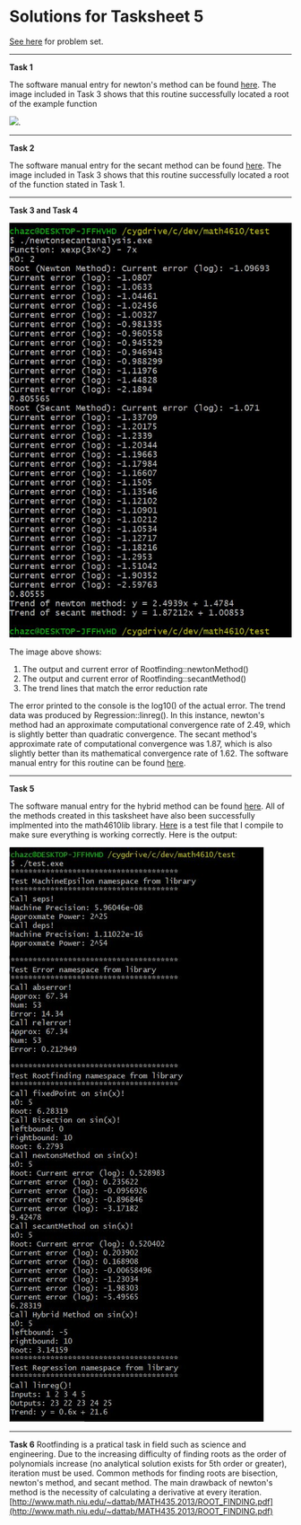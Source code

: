 # Solutions for Tasksheet 5
[See here](https://github.com/jvkoebbe/math4610/blob/master/tasksheets/tasksheet_05/pdf/tasksheet_05.pdf) for problem set.

<hr>

**Task 1**

The software manual entry for newton's method can be found [here](../software_manual/newton.md). The image included in Task 3 shows that this routine successfully located a root of the example function

<img src="https://render.githubusercontent.com/render/math?math=f(x) = xe^{3x^2} - 7x ">.

<hr>

**Task 2**

The software manual entry for the secant method can be found [here](../software_manual/secant.md). The image included in Task 3 shows that this routine successfully located a root of the function stated in Task 1.

<hr>

**Task 3 and Task 4**

![](../test/newtonanalysis_trend.JPG)

The image above shows:
1. The output and current error of Rootfinding::newtonMethod()
2. The output and current error of Rootfinding::secantMethod()
3. The trend lines that match the error reduction rate

The error printed to the console is the log10() of the actual error. The trend data was produced by Regression::linreg(). In this instance, newton's method had an approximate computational convergence rate of 2.49, which is slightly better than quadratic convergence. The secant method's approximate rate of computational convergence was 1.87, which is also slightly better than its mathematical convergence rate of 1.62. The software manual entry for this routine can be found [here](../software_manual/linreg.md).

<hr>

**Task 5**

The software manual entry for the hybrid method can be found [here](../software_manual/hybrid.md). All of the methods created in this tasksheet have also been successfully implmented into the math4610lib library. [Here](../test/test.cpp) is a test file that I compile to make sure everything is working correctly. Here is the output:

![](../test/20201030test.JPG)


<hr>

**Task 6**
Rootfinding is a pratical task in field such as science and engineering. Due to the increasing difficulty of finding roots as the order of polynomials increase (no analytical solution exists for 5th order or greater), iteration must be used. Common methods for finding roots are bisection, newton's method, and secant method. The main drawback of newton's method is the necessity of calculating a derivative at every iteration. [http://www.math.niu.edu/~dattab/MATH435.2013/ROOT_FINDING.pdf](http://www.math.niu.edu/~dattab/MATH435.2013/ROOT_FINDING.pdf)
